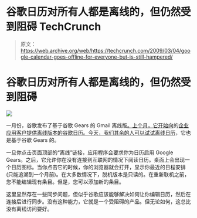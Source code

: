 # 谷歌日历对所有人都是离线的，但仍然受到阻碍 TechCrunch

> 原文：<https://web.archive.org/web/https://techcrunch.com/2009/03/04/google-calendar-goes-offline-for-everyone-but-is-still-hampered/>

# 谷歌日历对所有人都是离线的，但仍然受到阻碍

![](img/e0c5979a03c86b0b7c3f9ac59ce28ba3.png)

一月份，谷歌发布了基于谷歌 Gears 的 Gmail 离线版[。上个月，它开始向](https://web.archive.org/web/20221207195200/http://www.beta.techcrunch.com/2009/01/27/gmail-goes-offline-with-google-gears/)的[企业应用客户提供离线版本的谷歌日历。今天，我们其余的人可以试试](https://web.archive.org/web/20221207195200/http://www.beta.techcrunch.com/2009/02/05/offline-google-calendar-is-the-ugly-stepsister-of-offline-gmail/)[离线日历](https://web.archive.org/web/20221207195200/http://gmailblog.blogspot.com/2009/03/view-google-calendar-offline.html)，它也是基于谷歌 Gears 的。

一旦你点击页面顶部的“离线”链接，应用程序会要求你为日历启用 Google Gears。之后，它允许你在没有连接到互联网的情况下阅读日历。桌面上会出现一个日历图标。当你点击它的时候，你的浏览器就会打开，显示你最近的日程安排(只能追溯到一个月前)。在大多数情况下，脱机版本是只读的。在重新联机之前，您不能编辑现有条目。但是，您可以添加新的条目。

这里显然存在一些同步问题，但似乎谷歌应该能够解决如何让你编辑日历，然后在连接后进行同步。没有这种能力，它就是一个受阻碍的产品。但无论如何，这总比没有离线访问要好。